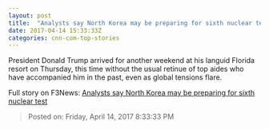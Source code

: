 ```yaml
---
layout: post
title:  "Analysts say North Korea may be preparing for sixth nuclear test"
date: 2017-04-14 15:33:33Z
categories: cnn-com-top-stories
---
```


President Donald Trump arrived for another weekend at his languid Florida resort on Thursday, this time without the usual retinue of top aides who have accompanied him in the past, even as global tensions flare.


Full story on F3News: [Analysts say North Korea may be preparing for sixth nuclear test](http://www.f3nws.com/n/mVdMTF)

> Posted on: Friday, April 14, 2017 8:33:33 PM
